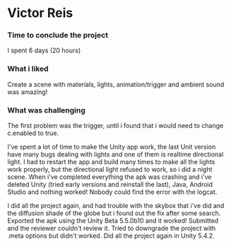# Victor Reis

### Time to conclude the project

I spent 6 days (20 hours)

### What i liked

Create a scene with materials, lights, animation/trigger and ambient sound was amazing!

### What was challenging

The first problem was the trigger, until i found that i would need to change c.enabled to true. 

I've spent a lot of time to make the Unity app work, the last Unit version have many bugs dealing with lights and one of them is realtime directional light. I had to restart the app and build many times to make all the lights work properly, but the directional light refused to work, so i did a night scene. When i've completed everything the apk was crashing and i've deleted Unity (tried early versions and reinstall the last), Java, Android Studio and nothing worked! Nobody could find the error with the logcat. 

I did all the project again, and had trouble with the skybox that i've did and the diffusion shade of the globe but i found out the fix after some search.
Exported the apk using the Unity Beta 5.5.0b10 and it worked! Submitted and the reviewer couldn't review it. Tried to downgrade the project with .meta options but didn't worked. Did all the project again in Unity 5.4.2.